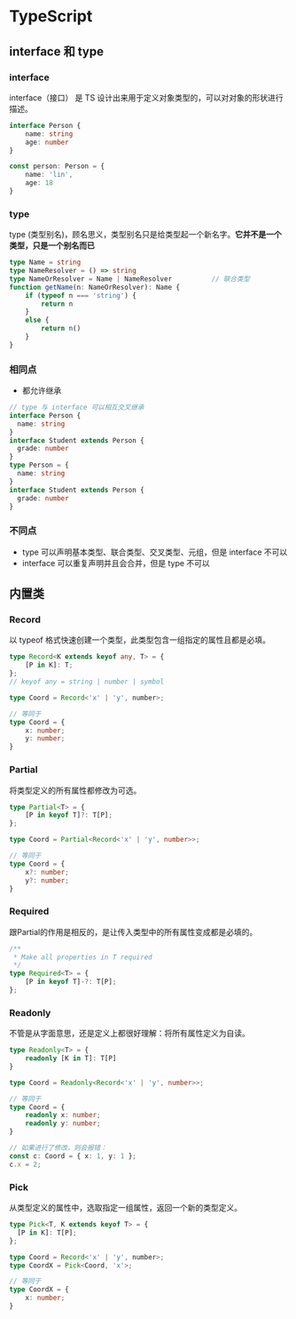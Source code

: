 # TypeScript

## interface 和 type

### interface

interface（接口） 是 TS 设计出来用于定义对象类型的，可以对对象的形状进行描述。

```ts
interface Person {
    name: string
    age: number
}

const person: Person = {
    name: 'lin',
    age: 18
}
```

### type

type (类型别名)，顾名思义，类型别名只是给类型起一个新名字。**它并不是一个类型，只是一个别名而已**

```ts
type Name = string
type NameResolver = () => string
type NameOrResolver = Name | NameResolver          // 联合类型
function getName(n: NameOrResolver): Name {
    if (typeof n === 'string') {
        return n
    }
    else {
        return n()
    }
}
```

### 相同点

- 都允许继承

```ts
// type 与 interface 可以相互交叉继承
interface Person { 
  name: string 
}
interface Student extends Person { 
  grade: number 
}
type Person = { 
  name: string 
}
interface Student extends Person { 
  grade: number 
}
```

### 不同点

- type 可以声明基本类型、联合类型、交叉类型、元组，但是 interface 不可以
- interface 可以重复声明并且会合并，但是 type 不可以

## 内置类

### Record

以 typeof 格式快速创建一个类型，此类型包含一组指定的属性且都是必填。

```ts
type Record<K extends keyof any, T> = {
    [P in K]: T;
};
// keyof any = string | number | symbol
```



```ts
type Coord = Record<'x' | 'y', number>;

// 等同于
type Coord = {
	x: number;
	y: number;
}
```

### Partial

将类型定义的所有属性都修改为可选。

```ts
type Partial<T> = {
    [P in keyof T]?: T[P];
};
```



```ts
type Coord = Partial<Record<'x' | 'y', number>>;

// 等同于
type Coord = {
	x?: number;
	y?: number;
}
```

### Required

跟Partial的作用是相反的，是让传入类型中的所有属性变成都是必填的。

```ts
/**
 * Make all properties in T required
 */
type Required<T> = {
    [P in keyof T]-?: T[P];
};

```



### Readonly

不管是从字面意思，还是定义上都很好理解：将所有属性定义为自读。

```ts
type Readonly<T> = {
    readonly [K in T]: T[P]
}
```



```ts
type Coord = Readonly<Record<'x' | 'y', number>>;

// 等同于
type Coord = {
    readonly x: number;
    readonly y: number;
}

// 如果进行了修改，则会报错：
const c: Coord = { x: 1, y: 1 };
c.x = 2;
```

### Pick

从类型定义的属性中，选取指定一组属性，返回一个新的类型定义。

```ts
type Pick<T, K extends keyof T> = {
  [P in K]: T[P];
};
```



```ts
type Coord = Record<'x' | 'y', number>;
type CoordX = Pick<Coord, 'x'>;

// 等同于
type CoordX = {
	x: number;
}
```
